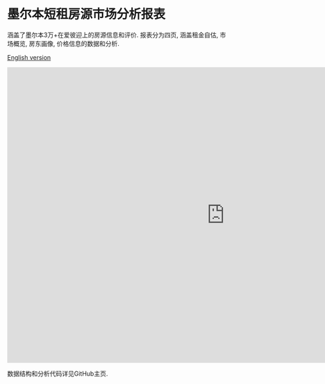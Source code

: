 # 墨尔本短租房源市场分析报表

涵盖了墨尔本3万+在爱彼迎上的房源信息和评价. 
报表分为四页, 涵盖租金自估, 市场概览, 房东画像, 价格信息的数据和分析.

[English version](https://github.com/tylerxty/Rental-Market-Analysis/blob/master/README.en.md)

<iframe width="1000" height="680" src="https://app.powerbi.com/view?r=eyJrIjoiYjZjNmZiMzAtYzQ4OC00ODNjLThiMzctODI1NGRhODFmZDgyIiwidCI6Ijc4ZWRhMzM0LWU5MTctNDQzNS1iMjM1LTg1OGI3MjFlY2ZmMSJ9" frameborder="0" allowFullScreen="true"></iframe>

数据结构和分析代码详见GitHub主页.
